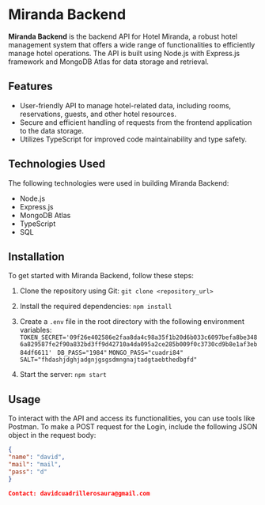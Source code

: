 # Miranda Backend

**Miranda Backend** is the backend API for Hotel Miranda, a robust hotel management system that offers a wide range of functionalities to efficiently manage hotel operations. The API is built using Node.js with Express.js framework and MongoDB Atlas for data storage and retrieval.

## Features

- User-friendly API to manage hotel-related data, including rooms, reservations, guests, and other hotel resources.
- Secure and efficient handling of requests from the frontend application to the data storage.
- Utilizes TypeScript for improved code maintainability and type safety.

## Technologies Used

The following technologies were used in building Miranda Backend:

- Node.js
- Express.js
- MongoDB Atlas
- TypeScript
- SQL

## Installation

To get started with Miranda Backend, follow these steps:

1. Clone the repository using Git:
```git clone <repository_url>```


2. Install the required dependencies:
```npm install```



3. Create a `.env` file in the root directory with the following environment variables:
```TOKEN_SECRET='09f26e402586e2faa8da4c98a35f1b20d6b033c6097befa8be3486a829587fe2f90a832bd3ff9d42710a4da095a2ce285b009f0c3730cd9b8e1af3eb84df6611' ```
```DB_PASS="1984"```
```MONGO_PASS="cuadri84"```
```SALT="fhdashjdghjadgnjgsgsdmngnajtadgtaebthedbgfd"```

4. Start the server:
```npm start```


## Usage

To interact with the API and access its functionalities, you can use tools like Postman. To make a POST request for the Login, include the following JSON object in the request body:

```json
{
"name": "david",
"mail": "mail",
"pass": "d"
}

Contact: davidcuadrillerosaura@gmail.com
